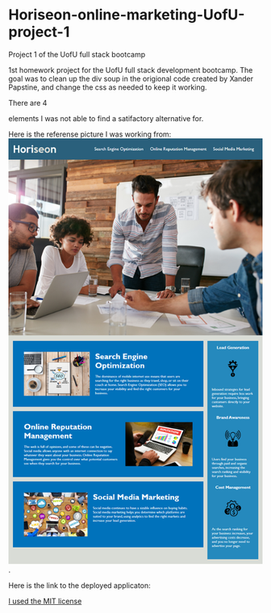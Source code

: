 # Horiseon-online-marketing-UofU-project-1
Project 1 of the UofU full stack bootcamp

1st homework project for the UofU full stack development bootcamp. 
The goal was to clean up the div soup in the origional code created by Xander Papstine, and change the css as needed to keep it working.

There are 4 <div></div> elements I was not able to find a satifactory alternative for. 

Here is the referense picture I was working from: <img src="Develop\assets\images\01-html-css-git-homework-demo.png">.

Here is the link to the deployed applicaton: <a href=#placeholder/>

I used the MIT license
